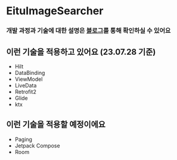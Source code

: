 # EituImageSearcher
### 개발 과정과 기술에 대한 설명은 [블로그](https://eitu97.tistory.com)를 통해 확인하실 수 있어요
## 이런 기술을 적용하고 있어요 (23.07.28 기준)
* Hilt
* DataBinding
* ViewModel
* LiveData
* Retrofit2
* Glide
* ktx
## 이런 기술을 적용할 예정이에요 
* Paging
* Jetpack Compose
* Room
